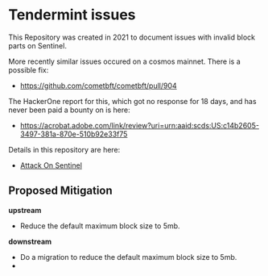 # Tendermint issues

This Repository was created in 2021 to document issues with invalid block parts on Sentinel.  

More recently similar issues occured on a cosmos mainnet.  There is a possible fix:

* https://github.com/cometbft/cometbft/pull/904

The HackerOne report for this, which got no response for 18 days, and has never been paid a bounty on is here:

* https://acrobat.adobe.com/link/review?uri=urn:aaid:scds:US:c14b2605-3497-381a-870e-510b92e33f75

Details in this repository are here:

* [Attack On Sentinel](./Attack_on_sentinel.md)


## Proposed Mitigation

**upstream**
* Reduce the default maximum block size to 5mb.

**downstream**
* Do a migration to reduce the default maximum block size to 5mb.
* 
